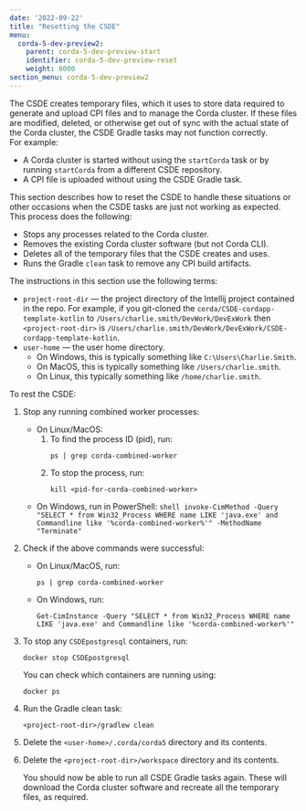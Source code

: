 ```yaml
---
date: '2022-09-22'
title: "Resetting the CSDE"
menu:
  corda-5-dev-preview2:
    parent: corda-5-dev-preview-start
    identifier: corda-5-dev-preview-reset
    weight: 8000
section_menu: corda-5-dev-preview2
---
```

The CSDE creates temporary files, which it uses to store data required to generate and upload CPI files and to manage the Corda cluster.
If these files are modified, deleted, or otherwise get out of sync with the actual state of the Corda cluster, the CSDE Gradle tasks may not function correctly.   
For example:
* A Corda cluster is started without using the `startCorda` task or by running `startCorda` from a different CSDE repository.
* A CPI file is uploaded without using the CSDE Gradle task.

This section describes how to reset the CSDE to handle these situations or other occasions when the CSDE tasks are just not working as expected. This process does the following:
* Stops any processes related to the Corda cluster.
* Removes the existing Corda cluster software (but not Corda CLI).
* Deletes all of the temporary files that the CSDE creates and uses.
* Runs the Gradle `clean` task to remove any CPI build artifacts.

The instructions in this section use the following terms:
* `project-root-dir` — the project directory of the Intellij project contained in the repo.
   For example, if you git-cloned the `corda/CSDE-cordapp-template-kotlin` to `/Users/charlie.smith/DevWork/DevExWork` then `<project-root-dir>` is `/Users/charlie.smith/DevWork/DevExWork/CSDE-cordapp-template-kotlin`.
* `user-home` — the user home directory.
   * On Windows, this is typically something like `C:\Users\Charlie.Smith`.
   * On MacOS, this is typically something like `/Users/charlie.smith`.
   * On Linux, this typically something like `/home/charlie.smith`.

To rest the CSDE:
1. Stop any running combined worker processes:
   * On Linux/MacOS:
      1. To find the process ID (pid), run:
         ```shell
         ps | grep corda-combined-worker
         ```
      2. To stop the process, run:
         ```shell
         kill <pid-for-corda-combined-worker>
         ```
   * On Windows, run in PowerShell:
         ```shell
         invoke-CimMethod -Query "SELECT * from Win32_Process WHERE name LIKE 'java.exe' and Commandline like '%corda-combined-worker%'" -MethodName "Terminate"
         ```
2. Check if the above commands were successful:
   * On Linux/MacOS, run:
      ```shell
      ps | grep corda-combined-worker
      ```
   * On Windows, run:
      ```shell
      Get-CimInstance -Query "SELECT * from Win32_Process WHERE name LIKE 'java.exe' and Commandline like '%corda-combined-worker%'"
      ```
3. To stop any `CSDEpostgresql` containers, run:
   ```shell
   docker stop CSDEpostgresql
   ```
   You can check which containers are running using:
   ```shell
   docker ps
   ```
4. Run the Gradle clean task:
   ```shell
   <project-root-dir>/gradlew clean
   ```
5. Delete the `<user-home>/.corda/corda5` directory and its contents.

6. Delete the `<project-root-dir>/workspace` directory and its contents.

   You should now be able to run all CSDE Gradle tasks again. These will download the Corda cluster software and recreate all the temporary files, as required.
